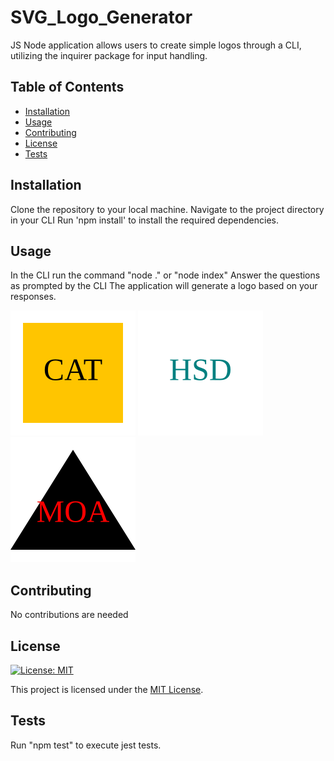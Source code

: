 # SVG_Logo_Generator

 JS Node application allows users to create simple logos through a CLI, utilizing the inquirer package for input handling.

## Table of Contents

- [Installation](#installation)
- [Usage](#usage)
- [Contributing](#contributing)
- [License](#license)
- [Tests](#tests)

## Installation

Clone the repository to your local machine.
Navigate to the project directory in your CLI
Run 'npm install' to install the required dependencies.

## Usage

In the CLI run the command "node ." or "node index"
Answer the questions as prompted by the CLI
The application will generate a logo based on your responses.

![Example Image 1](./examples/CAT.svg) ![Example Image 2](./examples/HSD.svg) ![Example Image 3](./examples/MOA.svg)



## Contributing

No contributions are needed

## License

 [![License: MIT](https://img.shields.io/badge/License-MIT-yellow.svg)](https://opensource.org/licenses/MIT) 

This project is licensed under the [MIT License](https://opensource.org/licenses/MIT).   


## Tests

Run "npm test" to execute jest tests.
